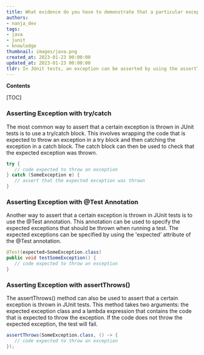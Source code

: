 ```yaml
---
title: What evidence do you have to demonstrate that a particular exception is thrown in JUnit tests?
authors:
- nanja_dev
tags:
- java
- junit
- knowledge
thumbnail: images/java.png
created_at: 2023-01-23 00:00:00
updated_at: 2023-01-23 00:00:00
tldr: In JUnit tests, an exception can be asserted by using the assertThrows() method.
---
```


**Contents**

[TOC]

### Asserting Exception with try/catch

The most common way to assert that a certain exception is thrown in JUnit tests is to use a try/catch block. This involves wrapping the code that is expected to throw an exception in a try block and then catching the exception in a catch block. The catch block can then be used to check that the expected exception was thrown.

```java
try {
   // code expected to throw an exception
} catch (SomeException e) {
   // assert that the expected exception was thrown
}
```

### Asserting Exception with @Test Annotation

Another way to assert that a certain exception is thrown in JUnit tests is to use the @Test annotation. This annotation can be used to specify the expected exceptions that should be thrown when running a test. The expected exceptions can be specified by using the 'expected' attribute of the @Test annotation.

```java
@Test(expected=SomeException.class)
public void testSomeException() {
   // code expected to throw an exception
}
```

### Asserting Exception with assertThrows()

The assertThrows() method can also be used to assert that a certain exception is thrown in JUnit tests. This method takes two arguments: the expected exception class and a lambda expression that contains the code that is expected to throw the exception. If the code does not throw the expected exception, the test will fail.

```java
assertThrows(SomeException.class, () -> {
   // code expected to throw an exception
});
```

